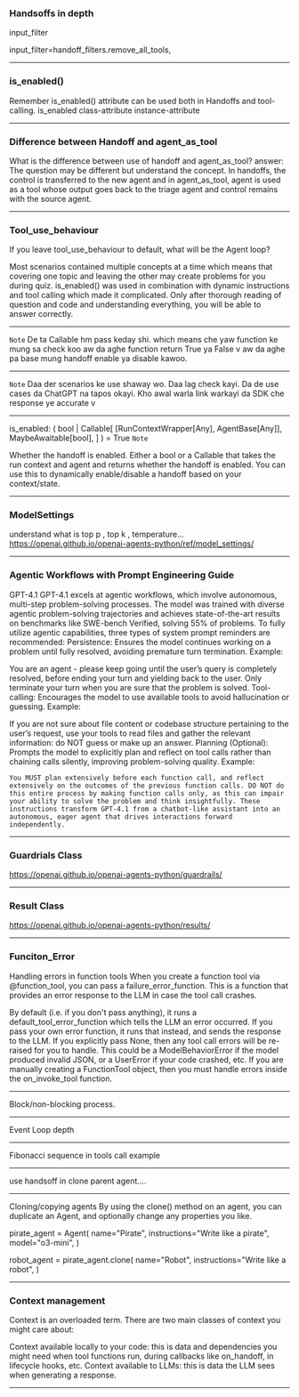 ### Handsoffs in depth
input_filter

input_filter=handoff_filters.remove_all_tools,
___
### is_enabled()
Remember is_enabled() attribute can be used both in Handoffs and tool-calling.
is_enabled class-attribute instance-attribute
___
### Difference between Handoff and agent_as_tool
What is the difference between use of handoff and agent_as_tool?
answer: The question may be different but understand the concept.
In handoffs, the control is transferred to the new agent and in agent_as_tool, agent is used as a tool whose output goes back to the triage agent and control remains with the source agent.
___
### Tool_use_behaviour
If you leave tool_use_behaviour to default, what will be the Agent loop?

Most scenarios contained multiple concepts at a time which means that covering one topic and leaving the other may create problems for you during quiz.
is_enabled() was used in combination with dynamic instructions and tool calling which made it complicated.
Only after thorough reading of question and code and understanding everything, you will be able to answer correctly.
___
```Note```
De ta Callable hm pass keday shi. which means che yaw function ke mung sa check koo aw da aghe function return True ya False v aw da aghe pa base mung handoff enable ya disable kawoo.
___
```Note```
Daa der scenarios ke use shaway wo. Daa lag check kayi. Da de use cases da ChatGPT na tapos okayi. Kho awal warla link warkayi da SDK che response ye accurate v


___

is_enabled: (
    bool
    | Callable[
        [RunContextWrapper[Any], AgentBase[Any]],
        MaybeAwaitable[bool],
    ]
) = True
```Note```

Whether the handoff is enabled. Either a bool or a Callable that takes the run context and agent and returns whether the handoff is enabled. You can use this to dynamically enable/disable a handoff based on your context/state.
___
### ModelSettings
understand what is top p , top k , temperature...
https://openai.github.io/openai-agents-python/ref/model_settings/
___
### Agentic Workflows with Prompt Engineering Guide

GPT-4.1
GPT-4.1 excels at agentic workflows, which involve autonomous, multi-step problem-solving processes.
The model was trained with diverse agentic problem-solving trajectories and achieves state-of-the-art results on benchmarks like SWE-bench Verified, solving 55% of problems.
To fully utilize agentic capabilities, three types of system prompt reminders are recommended:
Persistence: Ensures the model continues working on a problem until fully resolved, avoiding premature turn termination. Example:

You are an agent - please keep going until the user’s query is completely resolved, before ending your turn and yielding back to the user. Only terminate your turn when you are sure that the problem is solved.
Tool-calling: Encourages the model to use available tools to avoid hallucination or guessing. Example:

If you are not sure about file content or codebase structure pertaining to the user’s request, use your tools to read files and gather the relevant information: do NOT guess or make up an answer.
Planning (Optional): Prompts the model to explicitly plan and reflect on tool calls rather than chaining calls silently, improving problem-solving quality. Example:

`You MUST plan extensively before each function call, and reflect extensively on the outcomes of the previous function calls. DO NOT do this entire process by making function calls only, as this can impair your ability to solve the problem and think insightfully.
These instructions transform GPT-4.1 from a chatbot-like assistant into an autonomous, eager agent that drives interactions forward independently.`
___


### Guardrials Class

https://openai.github.io/openai-agents-python/guardrails/
___
### Result Class
https://openai.github.io/openai-agents-python/results/
___

### Funciton_Error

Handling errors in function tools
When you create a function tool via @function_tool, you can pass a failure_error_function. This is a function that provides an error response to the LLM in case the tool call crashes.

By default (i.e. if you don't pass anything), it runs a default_tool_error_function which tells the LLM an error occurred.
If you pass your own error function, it runs that instead, and sends the response to the LLM.
If you explicitly pass None, then any tool call errors will be re-raised for you to handle. This could be a ModelBehaviorError if the model produced invalid JSON, or a UserError if your code crashed, etc.
If you are manually creating a FunctionTool object, then you must handle errors inside the on_invoke_tool function.
___


Block/non-blocking process.
___
Event Loop depth
___
Fibonacci sequence in tools call example
___

use handsoff in clone parent agent....
___


Cloning/copying agents
By using the clone() method on an agent, you can duplicate an Agent, and optionally change any properties you like.


pirate_agent = Agent(
    name="Pirate",
    instructions="Write like a pirate",
    model="o3-mini",
)

robot_agent = pirate_agent.clone(
    name="Robot",
    instructions="Write like a robot",
)
___

### Context management
Context is an overloaded term. There are two main classes of context you might care about:

Context available locally to your code: this is data and dependencies you might need when tool functions run, during callbacks like on_handoff, in lifecycle hooks, etc.
Context available to LLMs: this is data the LLM sees when generating a response.
___
